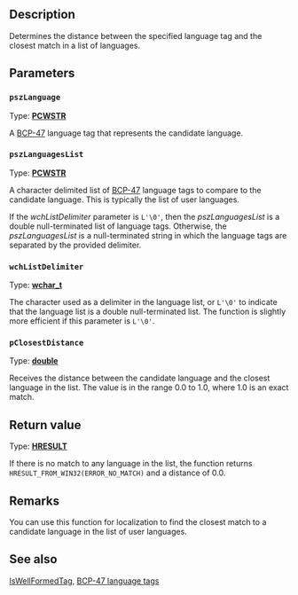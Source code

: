 ## Description

Determines the distance between the specified language tag and the closest match in a list of languages.

## Parameters

### `pszLanguage`

Type: **[PCWSTR](https://learn.microsoft.com/windows/win32/winprog/windows-data-types)**

A [BCP-47](https://tools.ietf.org/html/bcp47) language tag that represents the candidate language.

### `pszLanguagesList`

Type: **[PCWSTR](https://learn.microsoft.com/windows/win32/winprog/windows-data-types)**

A character delimited list of [BCP-47](https://tools.ietf.org/html/bcp47) language tags to compare to the candidate language. This is typically the list of user languages.

If the *wchListDelimiter* parameter is `L'\0'`, then the *pszLanguagesList* is a double null-terminated list of language tags.
Otherwise, the *pszLanguagesList* is a null-terminated string in which the language tags are separated by the provided delimiter.

### `wchListDelimiter`

Type: **[wchar_t](https://learn.microsoft.com/windows/win32/midl/wchar-t)**

The character used as a delimiter in the language list, or `L'\0'` to indicate that the language list is a double null-terminated list.
The function is slightly more efficient if this parameter is `L'\0'`.

### `pClosestDistance`

Type: **[double](https://learn.microsoft.com/windows/win32/midl/double)**

Receives the distance between the candidate language and the closest language in the list.
The value is in the range 0.0 to 1.0, where 1.0 is an exact match.

## Return value

Type: **[HRESULT](https://learn.microsoft.com/windows/desktop/com/structure-of-com-error-codes)**

If there is no match to any language in the list, the function returns `HRESULT_FROM_WIN32(ERROR_NO_MATCH)`
and a distance of 0.0.

## Remarks

You can use this function for localization to find the closest match to a candidate language in the list of user languages.

## See also

[IsWellFormedTag](https://learn.microsoft.com/windows/win32/api/bcp47mrm/nf-bcp47mrm-iswellformedtag), [BCP-47 language tags](https://tools.ietf.org/html/bcp47)